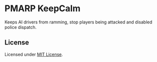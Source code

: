 # PMARP KeepCalm

Keeps AI drivers from ramming, stop players being attacked and disabled police dispatch.

## License

Licensed under [MIT License](https://github.com/TFNRP/keepcalm/blob/main/LICENSE).
